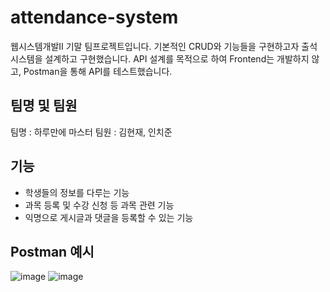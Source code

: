 # attendance-system
웹시스템개발II 기말 팀프로젝트입니다.
기본적인 CRUD와 기능들을 구현하고자 출석 시스템을 설계하고 구현했습니다.
API 설계를 목적으로 하여 Frontend는 개발하지 않고, Postman을 통해 API를 테스트했습니다.


## 팀명 및 팀원
팀명 : 하루만에 마스터
팀원 : 김현재, 인치준

## 기능
- 학생들의 정보를 다루는 기능
- 과목 등록 및 수강 신청 등 과목 관련 기능
- 익명으로 게시글과 댓글을 등록할 수 있는 기능

## Postman 예시
![image](https://github.com/user-attachments/assets/ca4f3417-828a-4b2e-aaa7-87647f149060)
![image](https://github.com/user-attachments/assets/82641e6e-1723-48a8-83c0-68c77f3e6bd5)